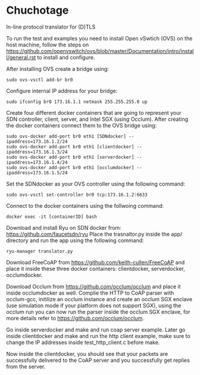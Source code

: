 # Chuchotage 
In-line protocol translator for (D)TLS

To run the test and examples you need to install Open vSwtich (OVS) on the host machine, follow the steps on https://github.com/openvswitch/ovs/blob/master/Documentation/intro/install/general.rst to install and configure. 

After installing OVS create a bridge using: 

```sudo ovs-vsctl add-br br0```

Configure internal IP address for your bridge: 

```sudo ifconfig br0 173.16.1.1 netmask 255.255.255.0 up```

Create four different docker containers that are going to represent your SDN controller, client, server, and Intel SGX (using Occlum). 
After creating the docker containers connect them to the OVS bridge using: 

```
sudo ovs-docker add-port br0 eth1 [SDNdocker] --ipaddress=173.16.1.2/24
sudo ovs-docker add-port br0 eth1 [clientdocker] --ipaddress=173.16.1.3/24
sudo ovs-docker add-port br0 eth1 [serverdocker] --ipaddress=173.16.1.4/24
sudo ovs-docker add-port br0 eth1 [occlumdocker] --ipaddress=173.16.1.5/24
```
Set the SDNdocker as your OVS controller using the following command: 

```sudo ovs-vsctl set-controller br0 tcp:173.16.1.2:6633```

Connect to the docker containers using the follwoing command: 

```docker exec -it [containerID] bash```

Download and install Ryu on SDN docker from: https://github.com/faucetsdn/ryu
Place the trasnaltor.py inside the app/ directory and run the app using the following command: 

```ryu-manager translator.py```

Download FreeCoAP from https://github.com/keith-cullen/FreeCoAP and place it inside these three docker containers: clientdocker, serverdocker, occlumdocker. 

Download Occlum from https://github.com/occlum/occlum and place it inside occlumdocker as well. 
Complie the HTTP to CoAP parser with occlum-gcc, initilize an occlum instance and create an occlum SGX enclave (use simulation mode if your platform does not support SGX), using the occlum run you can now run the parser inside the occlum SGX enclave, for more details refer to https://github.com/occlum/occlum. 

Go inside serverdocker and make and run coap server example.
Later go inside clientdocker and make and run the http client example, make sure to change the IP addresses inside test_http_client.c before make. 

Now inside the clientdocker, you should see that your packets are successfully delivered to the CoAP server and you successfully get replies from the server. 



